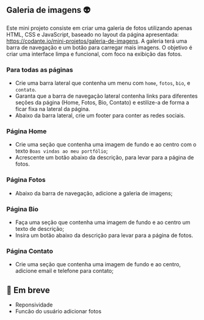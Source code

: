 ## Galeria de imagens 👽
Este mini projeto consiste em criar uma galeria de fotos utilizando apenas HTML, CSS e JavaScript, baseado no layout da página apresentada: https://codante.io/mini-projetos/galeria-de-imagens. A galeria terá uma barra de navegação e um botão para carregar mais imagens. O objetivo é criar uma interface limpa e funcional, com foco na exibição das fotos.

### Para todas as páginas
- Crie uma barra lateral que contenha um menu com `home`, `fotos`, `bio`, e `contato`.
- Garanta que a barra de navegação lateral contenha links para diferentes seções da página (Home, Fotos, Bio, Contato) e estilize-a de forma a ficar fixa na lateral da página.
- Abaixo da barra lateral, crie um footer para conter as redes sociais.

### Página Home
- Crie uma seção que contenha uma imagem de fundo e ao centro com o texto `Boas vindas ao meu portfólio`;
- Acrescente um botão abaixo da descrição, para levar para a página de fotos.

### Página Fotos
- Abaixo da barra de navegação, adicione a galeria de imagens;

### Página Bio
- Faça uma seção que contenha uma imagem de fundo e ao centro um texto de descrição;
- Insira um botão abaixo da descrição para levar para a página de fotos.

### Página Contato
- Crie uma seção que contenha uma imagem de fundo e ao centro, adicione email e telefone para contato;

## 🔨 Em breve
- Reponsividade
- Funcão do usuário adicionar fotos
